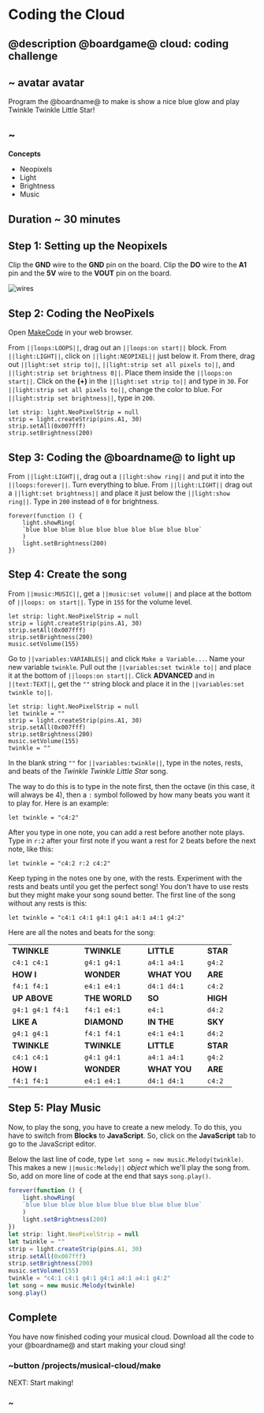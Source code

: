 # Coding the Cloud

## @description @boardgame@ cloud: coding challenge

## ~ avatar avatar 

Program the @boardname@ to make is show a nice blue glow and play Twinkle Twinkle Little Star!

## ~

**Concepts**

* Neopixels
* Light
* Brightness
* Music 

## Duration ~ 30 minutes

## Step 1: Setting up the Neopixels 

Clip the **GND** wire to the **GND** pin on the board. Clip the **DO** wire to the **A1** pin and the **5V** wire to the **VOUT** pin on the board.

![wires](/static/cp/projects/musical-cloud/wires.jpg)

## Step 2: Coding the NeoPixels

Open [MakeCode](@homeurl@) in your web browser.

From ``||loops:LOOPS||``, drag out an ``||loops:on start||`` block. From ``||light:LIGHT||``, click on ``||light:NEOPIXEL||`` just below it. From there, drag out ``||light:set strip to||``, ``||light:strip set all pixels to||``, and ``||light:strip set brightness 0||``. Place them inside the ``||loops:on start||``.  Click on the **(+)** in the ``||light:set strip to||`` and type in `30`. For ``||light:strip set all pixels to||``, change the color to blue. For ``||light:strip set brightness||``, type in `200`.

```blocks
let strip: light.NeoPixelStrip = null
strip = light.createStrip(pins.A1, 30)
strip.setAll(0x007fff)
strip.setBrightness(200)
```

## Step 3: Coding the @boardname@ to light up

From ``||light:LIGHT||``, drag out a ``||light:show ring||`` and put it into the ``||loops:forever||``. Turn everything to blue. From ``||light:LIGHT||`` drag out a ``||light:set brightness||`` and place it just below the ``||light:show ring||``. Type in `200` instead of `0` for brightness. 

```blocks
forever(function () {
    light.showRing(
    `blue blue blue blue blue blue blue blue blue blue`
    )
    light.setBrightness(200)
})
```

## Step 4: Create the song

From ``||music:MUSIC||``, get a ``||music:set volume||`` and place at the bottom of ``||loops: on start||``. Type in ``155`` for the volume level.

```blocks
let strip: light.NeoPixelStrip = null
strip = light.createStrip(pins.A1, 30)
strip.setAll(0x007fff)
strip.setBrightness(200)
music.setVolume(155)
```

Go to ``||variables:VARIABLES||`` and click ``Make a Variable...``. Name your new variable ``twinkle``. Pull out the ``||variables:set twinkle to||`` and place it at the bottom of ``||loops:on start||``. Click **ADVANCED** and in ``||text:TEXT||``, get the ``""`` string block and place it in the ``||variables:set twinkle to||``.

```blocks
let strip: light.NeoPixelStrip = null
let twinkle = ""
strip = light.createStrip(pins.A1, 30)
strip.setAll(0x007fff)
strip.setBrightness(200)
music.setVolume(155)
twinkle = ""
```

In the blank string  `""` for ``||variables:twinkle||``, type in the notes, rests, and beats of the _Twinkle Twinkle Little Star_ song. 

The way to do this is to type in the note first, then the octave (in this case, it will always be 4), then a `:` symbol followed by how many beats you want it to play for. Here is an example:

```block
let twinkle = "c4:2"
```

After you type in one note, you can add a rest before another note plays. Type in `r:2` after your first note if you want a rest for 2 beats before the next note, like this:

```block
let twinkle = "c4:2 r:2 c4:2"
```

Keep typing in the notes one by one, with the rests. Experiment with the rests and beats until you get the perfect song! You don't have to use rests but they might make your song sound better. The first line of the song without any rests is this:

```block
let twinkle = "c4:1 c4:1 g4:1 g4:1 a4:1 a4:1 g4:2"
```

Here are all the notes and beats for the song: 

| | | | | | | |
|-|-|-|-|-|-|-|
| **TWINKLE** | | **TWINKLE** | | **LITTLE** | | **STAR** |
| `c4:1 c4:1` | | `g4:1 g4:1` | | `a4:1 a4:1` | | `g4:2` |
| **HOW I** | | **WONDER** | | **WHAT YOU** | | **ARE** |
| `f4:1 f4:1` | | `e4:1 e4:1` | | `d4:1 d4:1` | | `c4:2` |
| **UP ABOVE** | | **THE WORLD** | | **SO** | | **HIGH** |
| `g4:1 g4:1 f4:1` | | `f4:1 e4:1` | | `e4:1` | | `d4:2` |
| **LIKE A** | | **DIAMOND** | | **IN THE** | | **SKY** |
| `g4:1 g4:1` | | `f4:1 f4:1` | | `e4:1 e4:1` | | `d4:2` |
| **TWINKLE** | | **TWINKLE** | | **LITTLE** | | **STAR** |
| `c4:1 c4:1` | | `g4:1 g4:1` | | `a4:1 a4:1` | | `g4:2` |
| **HOW I** | | **WONDER** | | **WHAT YOU** | | **ARE** |
| `f4:1 f4:1` | | `e4:1 e4:1` | | `d4:1 d4:1` | | `c4:2` |

## Step 5: Play Music

Now, to play the song, you have to create a new melody. To do this, you have to switch from **Blocks** to **JavaScript**. So, click on the **JavaScript** tab to go to the JavaScript editor.

Below the last line of code, type ``let song = new music.Melody(twinkle)``. This makes a new ``||music:Melody||`` _object_ which we'll play the song from. So, add on more line of code at the end that says ``song.play()``.

```typescript
forever(function () {
    light.showRing(
    `blue blue blue blue blue blue blue blue blue blue`
    )
    light.setBrightness(200)
})
let strip: light.NeoPixelStrip = null
let twinkle = ""
strip = light.createStrip(pins.A1, 30)
strip.setAll(0x007fff)
strip.setBrightness(200)
music.setVolume(155)
twinkle = "c4:1 c4:1 g4:1 g4:1 a4:1 a4:1 g4:2"
let song = new music.Melody(twinkle)
song.play()
```

## Complete

You have now finished coding your musical cloud. Download all the code to your @boardname@ and start making your cloud sing!

### ~button /projects/musical-cloud/make

NEXT: Start making!

### ~

